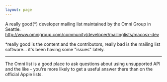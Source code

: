 ```yaml
---
layout: page
---
```


A really good(*) developer mailing list maintained by the Omni Group in Seattle. 
http://www.omnigroup.com/community/developer/mailinglists/macosx-dev

*really good is the content and the contributors, really bad is the mailing list software... it's been having some "issues" lately.

----
The Omni list is a good place to ask questions about using unsupported API and the like - you're more likely to get a useful answer there than on the official Apple lists.

